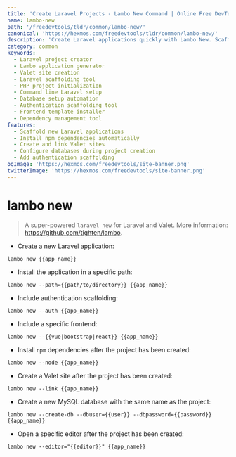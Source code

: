 ```yaml
---
title: 'Create Laravel Projects - Lambo New Command | Online Free DevTools by Hexmos'
name: lambo-new
path: '/freedevtools/tldr/common/lambo-new/'
canonical: 'https://hexmos.com/freedevtools/tldr/common/lambo-new/'
description: 'Create Laravel applications quickly with Lambo New. Scaffold new projects, install dependencies, and configure databases easily. Free online tool, no registration required.'
category: common
keywords:
  - Laravel project creator
  - Lambo application generator
  - Valet site creation
  - Laravel scaffolding tool
  - PHP project initialization
  - Command line Laravel setup
  - Database setup automation
  - Authentication scaffolding tool
  - Frontend template installer
  - Dependency management tool
features:
  - Scaffold new Laravel applications
  - Install npm dependencies automatically
  - Create and link Valet sites
  - Configure databases during project creation
  - Add authentication scaffolding
ogImage: 'https://hexmos.com/freedevtools/site-banner.png'
twitterImage: 'https://hexmos.com/freedevtools/site-banner.png'
---
```


# lambo new

> A super-powered `laravel new` for Laravel and Valet.
> More information: <https://github.com/tighten/lambo>.

- Create a new Laravel application:

`lambo new {{app_name}}`

- Install the application in a specific path:

`lambo new --path={{path/to/directory}} {{app_name}}`

- Include authentication scaffolding:

`lambo new --auth {{app_name}}`

- Include a specific frontend:

`lambo new --{{vue|bootstrap|react}} {{app_name}}`

- Install `npm` dependencies after the project has been created:

`lambo new --node {{app_name}}`

- Create a Valet site after the project has been created:

`lambo new --link {{app_name}}`

- Create a new MySQL database with the same name as the project:

`lambo new --create-db --dbuser={{user}} --dbpassword={{password}} {{app_name}}`

- Open a specific editor after the project has been created:

`lambo new --editor="{{editor}}" {{app_name}}`
